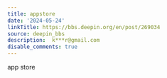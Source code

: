 ```yaml
---
title: appstore
date: '2024-05-24'
linkTitle: https://bbs.deepin.org/en/post/269034
source: deepin_bbs
description:  k***r@gmail.com 
disable_comments: true
---
```

app store 
